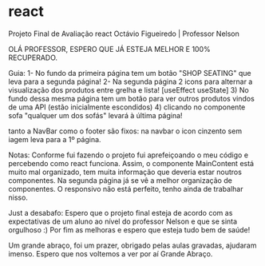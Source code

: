 # react
Projeto Final de Avaliação react Octávio Figueiredo | Professor Nelson


OLÁ PROFESSOR, ESPERO QUE JÁ ESTEJA MELHOR E 100% RECUPERADO. 

Guia:
1- No fundo da primeira página tem um botão "SHOP SEATING" que leva para a segunda página!
2- Na segunda página 2 icons para alternar a visualização dos produtos entre grelha e lista! [useEffect useState]
3) No fundo dessa mesma página tem um botão para ver outros produtos vindos de uma API (estão inicialmente escondidos)
4) clicando no componente sofa "qualquer um dos sofás" levará à última página!

tanto a NavBar como o footer são fixos: na navbar o icon cinzento sem iagem leva para a 1º página. 


Notas:
Conforme fui fazendo o projeto fui aprefeiçoando o meu código e percebendo como react funciona.
Assim, o componente MainContent está muito mal organizado, tem muita informação que deveria estar noutros componentes. 
Na segunda página já se vê a melhor organização de componentes. 
O responsivo não está perfeito, tenho ainda de trabalhar nisso. 


Just a desabafo:
Espero que o projeto final esteja de acordo com as expectativas de um aluno ao nível do professor Nelson e que se sinta orgulhoso :)
Por fim as melhoras e espero que esteja tudo bem de saúde! 

Um grande abraço, foi um prazer, obrigado pelas aulas gravadas, ajudaram imenso.
Espero que nos voltemos a ver por aí 
Grande Abraço. 
